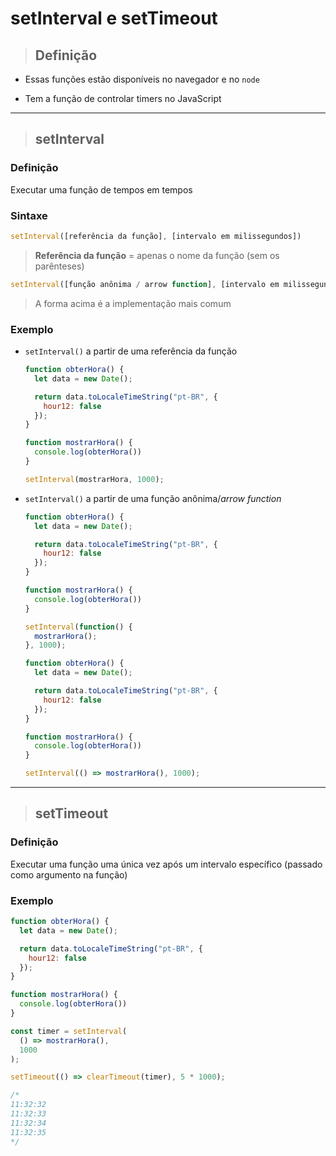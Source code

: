 # setInterval e setTimeout

> ## Definição

* Essas funções estão disponíveis no navegador e no `node`

* Tem a função de controlar timers no JavaScript

---

> ## setInterval

### Definição

Executar uma função de tempos em tempos

### Sintaxe

```js
setInterval([referência da função], [intervalo em milissegundos])
```

> **Referência da função** = apenas o nome da função (sem os parênteses)

```js
setInterval([função anônima / arrow function], [intervalo em milissegundos])
```

> A forma acima é a implementação mais comum

### Exemplo

* `setInterval()` a partir de uma referência da função

  ```js
  function obterHora() {
    let data = new Date();

    return data.toLocaleTimeString("pt-BR", {
      hour12: false
    });
  }

  function mostrarHora() {
    console.log(obterHora())
  }

  setInterval(mostrarHora, 1000);
  ```

* `setInterval()` a partir de uma função anônima/*arrow function*

  ```js
  function obterHora() {
    let data = new Date();

    return data.toLocaleTimeString("pt-BR", {
      hour12: false
    });
  }

  function mostrarHora() {
    console.log(obterHora())
  }

  setInterval(function() {
    mostrarHora();
  }, 1000);
  ```

  ```js
  function obterHora() {
    let data = new Date();

    return data.toLocaleTimeString("pt-BR", {
      hour12: false
    });
  }

  function mostrarHora() {
    console.log(obterHora())
  }

  setInterval(() => mostrarHora(), 1000);
  ```

---

> ## setTimeout

### Definição

Executar uma função uma única vez após um intervalo específico (passado como argumento na função)

### Exemplo

```js
function obterHora() {
  let data = new Date();

  return data.toLocaleTimeString("pt-BR", {
    hour12: false
  });
}

function mostrarHora() {
  console.log(obterHora())
}

const timer = setInterval(
  () => mostrarHora(), 
  1000
);

setTimeout(() => clearTimeout(timer), 5 * 1000);

/*
11:32:32
11:32:33
11:32:34
11:32:35
*/
```
